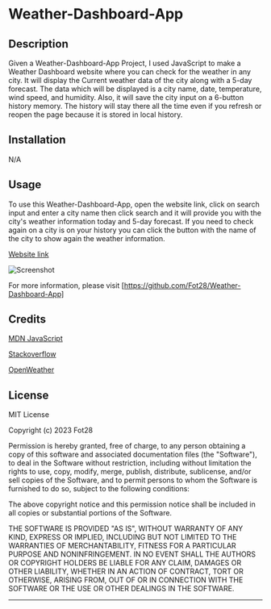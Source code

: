 # Weather-Dashboard-App

## Description

Given a Weather-Dashboard-App Project, I used JavaScript to make a Weather Dashboard website where you can check for the weather in any city. It will display the Current weather data of the city along with a 5-day forecast. The data which will be displayed is a city name, date, temperature, wind speed, and humidity. Also, it will save the city input on a 6-button history memory. The history will stay there all the time even if you refresh or reopen the page because it is stored in local history.

## Installation

N/A

## Usage

To use this Weather-Dashboard-App, open the website link, click on search input and enter a city name then click search and it will provide you with the city's weather information today and 5-day forecast. If you need to check again on a city is on your history you can click the button with the name of the city to show again the weather information.

[Website link](https://fot28.github.io/Weather-Dashboard-App/)

![Screenshot](./images/screenshot.gif)

For more information, please visit [https://github.com/Fot28/Weather-Dashboard-App]

## Credits

[MDN JavaScript](https://developer.mozilla.org/en-US/docs/Web/JavaScript)

[Stackoverflow](https://stackoverflow.com/)

[OpenWeather](https://openweathermap.org/)

## License

MIT License

Copyright (c) 2023 Fot28

Permission is hereby granted, free of charge, to any person obtaining a copy
of this software and associated documentation files (the "Software"), to deal
in the Software without restriction, including without limitation the rights
to use, copy, modify, merge, publish, distribute, sublicense, and/or sell
copies of the Software, and to permit persons to whom the Software is
furnished to do so, subject to the following conditions:

The above copyright notice and this permission notice shall be included in all
copies or substantial portions of the Software.

THE SOFTWARE IS PROVIDED "AS IS", WITHOUT WARRANTY OF ANY KIND, EXPRESS OR
IMPLIED, INCLUDING BUT NOT LIMITED TO THE WARRANTIES OF MERCHANTABILITY,
FITNESS FOR A PARTICULAR PURPOSE AND NONINFRINGEMENT. IN NO EVENT SHALL THE
AUTHORS OR COPYRIGHT HOLDERS BE LIABLE FOR ANY CLAIM, DAMAGES OR OTHER
LIABILITY, WHETHER IN AN ACTION OF CONTRACT, TORT OR OTHERWISE, ARISING FROM,
OUT OF OR IN CONNECTION WITH THE SOFTWARE OR THE USE OR OTHER DEALINGS IN THE
SOFTWARE.

---
